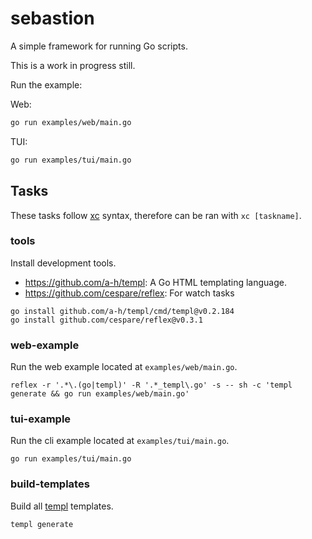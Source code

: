 # sebastion

A simple framework for running Go scripts.

This is a work in progress still.

Run the example:

Web:

```sh
go run examples/web/main.go
```

TUI:

```sh
go run examples/tui/main.go
```


## Tasks

These tasks follow [xc](https://github.com/joerdav/xc) syntax, therefore can be ran with `xc [taskname]`.

### tools

Install development tools.

- <https://github.com/a-h/templ>: A Go HTML templating language.
- <https://github.com/cespare/reflex>: For watch tasks

```shell
go install github.com/a-h/templ/cmd/templ@v0.2.184
go install github.com/cespare/reflex@v0.3.1
```

### web-example

Run the web example located at `examples/web/main.go`.

```shell
reflex -r '.*\.(go|templ)' -R '.*_templ\.go' -s -- sh -c 'templ generate && go run examples/web/main.go'
```

### tui-example

Run the cli example located at `examples/tui/main.go`.

```shell
go run examples/tui/main.go
```

### build-templates

Build all [templ](https://github.com/a-h/templ) templates.

```shell
templ generate
```
